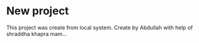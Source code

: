 # New project

This project was create  from local system.
Create by Abdullah with help of shraddha khapra mam...